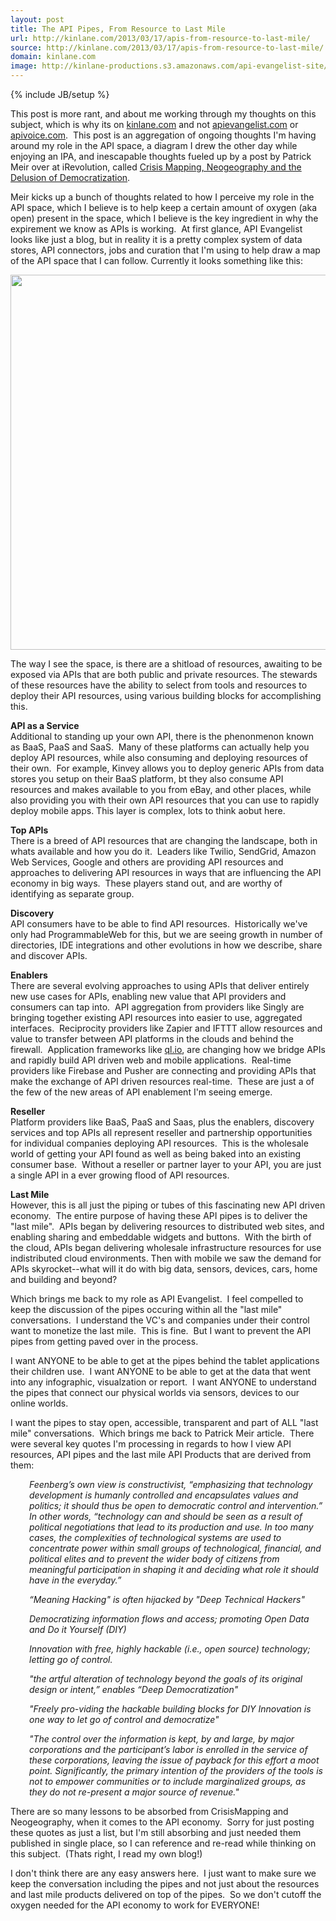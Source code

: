 ```yaml
---
layout: post
title: The API Pipes, From Resource to Last Mile
url: http://kinlane.com/2013/03/17/apis-from-resource-to-last-mile/
source: http://kinlane.com/2013/03/17/apis-from-resource-to-last-mile/
domain: kinlane.com
image: http://kinlane-productions.s3.amazonaws.com/api-evangelist-site/blog/apis-resource-to-last-mile.png
---
```

{% include JB/setup %}<p><!DOCTYPE html PUBLIC "-//W3C//DTD XHTML 1.0 Transitional//EN"
    "http://www.w3.org/TR/xhtml1/DTD/xhtml1-transitional.dtd">
<html xmlns="http://www.w3.org/1999/xhtml">
  <head>
    <title></title>
  </head>
  <body>
    <p>
      This post is more rant, and about me working through my thoughts on this subject, which is why its on <a href="/admin/blog/kinlane.com">kinlane.com</a> and not <a href=
      "http://apievangelist.com">apievangelist.com</a> or <a href="http://apivoice.com">apivoice.com</a>. &nbsp;This post is an aggregation of ongoing thoughts I'm having around my role in the API
      space, a diagram I drew the other day while enjoying an IPA, and inescapable thoughts fueled up by a post by&nbsp;Patrick Meir over at iRevolution, called <a href=
      "http://irevolution.net/2013/03/17/neogeography-and-democratization/">Crisis Mapping, Neogeography and the Delusion of Democratization</a>. &nbsp;
    </p>
    <p>
      Meir kicks up a bunch of thoughts related to how I perceive my role in the API space, which I believe is to help keep a certain amount of oxygen (aka open) present in the space, which I believe
      is the key ingredient in why the expirement we know as APIs is working. &nbsp;At first glance, API Evangelist looks like just a blog, but in reality it is a pretty complex system of data
      stores, API connectors, jobs and curation that I'm using to help draw a map of the API space that I can follow. Currently it looks something like this:
    </p>
    <p>
      <a href="https://s3.amazonaws.com/kinlane-productions/api-evangelist/apis-resource-to-last-mile.png" target="_blank"><img style="display: block; margin-left: auto; margin-right: auto;" src=
      "https://s3.amazonaws.com/kinlane-productions/api-evangelist/apis-resource-to-last-mile.png" alt="" width="600" /></a>
    </p>
    <p>
      The way I see the space, is there are a shitload of resources, awaiting to be exposed via APIs that are both public and private resources. The stewards of these resources have the ability to
      select from tools and resources to deploy their API resources, using various building blocks for accomplishing this.
    </p>
    <p>
      <strong>API as a Service</strong><br />
      Additional to standing up your own API, there is the phenonmenon known as BaaS, PaaS and SaaS. &nbsp;Many of these platforms can actually help you deploy API resources, while also consuming and
      deploying resources of their own. &nbsp;For example, Kinvey allows you to deploy generic APIs from data stores you setup on their BaaS platform, bt they also consume API resources and makes
      available to you from eBay, and other places, while also providing you with their own API resources that you can use to rapidly deploy mobile apps. This layer is complex, lots to think aobut
      here.
    </p>
    <p>
      <strong>Top APIs</strong><br />
      There is a breed of API resources that are changing the landscape, both in whats available and how you do it. &nbsp;Leaders like Twilio, SendGrid, Amazon Web Services, Google and others are
      providing API resources and approaches to delivering API resources in ways that are influencing the API economy in big ways. &nbsp;These players stand out, and are worthy of identifying as
      separate group.
    </p>
    <p>
      <strong>Discovery</strong><br />
      API consumers have to be able to find API resources. &nbsp;Historically we've only had ProgrammableWeb for this, but we are seeing growth in number of directories, IDE integrations and other
      evolutions in how we describe, share and discover APIs. &nbsp;
    </p>
    <p>
      <strong>Enablers</strong><br />
      There are several evolving approaches to using APIs that deliver entirely new use cases for APIs, enabling new value that API providers and consumers can tap into. &nbsp;API aggregation from
      providers like Singly are bringing together existing API resources into easier to use, aggregated interfaces. &nbsp;Reciprocity providers like Zapier and IFTTT allow resources and value to
      transfer between API platforms in the clouds and behind the firewall. &nbsp;Application frameworks like <a href="http://ql.io/">ql.io</a>, are changing how we bridge APIs and rapidly build API
      driven web and mobile applications. &nbsp;Real-time providers like Firebase and Pusher are connecting and providing APIs that make the exchange of API driven resources real-time. &nbsp;These
      are just a of the few of the new areas of API enablement I'm seeing emerge.
    </p>
    <p>
      <strong>Reseller</strong><br />
      Platform providers like BaaS, PaaS and Saas, plus the enablers, discovery services and top APIs all represent reseller and partnership opportunities for individual companies deploying API
      resources. &nbsp;This is the wholesale world of getting your API found as well as being baked into an existing consumer base. &nbsp;Without a reseller or partner layer to your API, you are just
      a single API in a ever growing flood of API resources.
    </p>
    <p>
      <strong>Last Mile</strong><br />
      However, this is all just the piping or tubes of this fascinating new API driven economy. &nbsp;The entire purpose of having these API pipes is to deliver the "last mile". &nbsp;APIs began by
      delivering resources to distributed web sites, and enabling sharing and embeddable widgets and buttons. &nbsp;With the birth of the cloud, APIs began delivering wholesale infrastructure
      resources for use indistributed cloud environments. Then with mobile we saw the demand for APIs skyrocket--what will it do with big data, sensors, devices, cars, home and building and
      beyond?&nbsp;
    </p>
    <p>
      Which brings me back to my role as API Evangelist. &nbsp;I feel compelled to keep the discussion of the pipes occuring within all the "last mile" conversations. &nbsp;I understand the VC's and
      companies under their control want to monetize the last mile. &nbsp;This is fine. &nbsp;But I want to prevent the API pipes from getting paved over in the process. &nbsp;
    </p>
    <p>
      I want ANYONE to be able to get at the pipes behind the tablet applications their children use. &nbsp;I want ANYONE to be able to get at the data that went into any infographic, visualzation or
      report. &nbsp;I want ANYONE to understand the pipes that connect our physical worlds via sensors, devices to our online worlds. &nbsp;
    </p>
    <p>
      I want the pipes to stay open, accessible, transparent and part of ALL "last mile" conversations. &nbsp;Which brings me back to&nbsp;Patrick Meir article. &nbsp;There were several key quotes
      I'm processing in regards to how I view API resources, API pipes and the last mile API Products that are derived from them:
    </p>
    <p style="padding-left: 30px;">
      <em>Feenberg’s own view is constructivist, “emphasizing that technology development is humanly controlled and encapsulates values and politics; it should thus be open to democratic control and
      intervention.” In other words, “technology can and should be seen as a result of political negotiations that lead to its production and use. In too many cases, the complexities of technological
      systems are used to concentrate power within small groups of technological, financial, and political elites and to prevent the wider body of citizens from meaningful participation in shaping it
      and deciding what role it should have in the everyday.”</em>
    </p>
    <p style="padding-left: 30px;">
      <em>“Meaning Hacking" is often hijacked by "Deep Technical Hackers"</em>
    </p>
    <p style="padding-left: 30px;">
      <em>Democratizing information flows and access; promoting Open Data and Do it Yourself (DIY)</em>
    </p>
    <p style="padding-left: 30px;">
      <em>Innovation with free, highly hackable (i.e., open source) technology; letting go of control.</em>
    </p>
    <p style="padding-left: 30px;">
      <em>"the artful alteration of technology beyond the goals of its original design or intent,” enables “Deep Democratization"</em>
    </p>
    <p style="padding-left: 30px;">
      <em>"Freely pro-viding the hackable building blocks for DIY Innovation is one way to let go of control and democratize"</em>
    </p>
    <p style="padding-left: 30px;">
      <em>"The control over the information is kept, by and large, by major corporations and the participant’s labor is enrolled in the service of these corporations, leaving the issue of payback for
      this effort a moot point. Significantly, the primary intention of the providers of the tools is not to empower communities or to include marginalized groups, as they do not re-present a major
      source of revenue."</em>
    </p>
    <p>
      There are so many lessons to be absorbed from CrisisMapping and Neogeography, when it comes to the API economy. &nbsp;Sorry for just posting these quotes as just a list, but I'm still absorbing
      and just needed them published in single place, so I can reference and re-read while thinking on this subject. &nbsp;(Thats right, I read my own blog!)
    </p>
    <p>
      I don't think there are any easy answers here. &nbsp;I just want to make sure we keep the conversation including the pipes and not just about the resources and last mile products delivered on
      top of the pipes. &nbsp;So we don't cutoff the oxygen needed for the API economy to work for EVERYONE!
    </p>
  </body>
</html></p>
